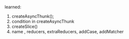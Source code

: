 learned:

1. createAsyncThunk();
2. condition in createAsyncThunk
3. createSlice()
4. name , reducers, extraReducers, addCase, addMatcher
